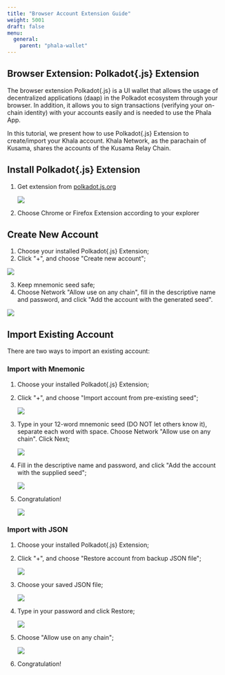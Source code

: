 ```yaml
---
title: "Browser Account Extension Guide"
weight: 5001
draft: false
menu:
  general:
    parent: "phala-wallet"
---
```


## Browser Extension: Polkadot{.js} Extension

The browser extension Polkadot{.js} is a UI wallet that allows the usage of decentralized applications (daap) in the Polkadot ecosystem through your browser. In addition, it allows you to sign transactions (verifying your on-chain identity) with your accounts easily and is needed to use the Phala App. 

In this tutorial, we present how to use Polkadot{.js} Extension to create/import your Khala account.
Khala Network, as the parachain of Kusama, shares the accounts of the Kusama Relay Chain.

## Install Polkadot{.js} Extension

1. Get extension from [polkadot.js.org](https://polkadot.js.org/extension/)

    ![](/images/docs/khala-user/polkadot-js.png)

2. Choose Chrome or Firefox Extension according to your explorer


## Create New Account

1. Choose your installed Polkadot{.js} Extension;
2. Click "+", and choose "Create new account";

![](/images/docs/khala-user/new-account.png)

3. Keep mnemonic seed safe;
4. Choose Network "Allow use on any chain", fill in the descriptive name and password, and click "Add the account with the generated seed".

![](/images/docs/khala-user/choose-network.png)


## Import Existing Account

There are two ways to import an existing account:

### Import with Mnemonic

1. Choose your installed Polkadot{.js} Extension;
2. Click "+", and choose "Import account from pre-existing seed";

    ![](/images/docs/khala-user/import-mne-1.png)

3. Type in your 12-word mnemonic seed (DO NOT let others know it), separate each word with space. Choose Network "Allow use on any chain". Click Next;

    ![](/images/docs/khala-user/import-mne-2.png)

4. Fill in the descriptive name and password, and click "Add the account with the supplied seed";

    ![](/images/docs/khala-user/import-mne-3.png)

5. Congratulation!

    ![](/images/docs/khala-user/import-mne-4.png)

### Import with JSON

1. Choose your installed Polkadot{.js} Extension;
2. Click "+", and choose "Restore account from backup JSON file";

    ![](/images/docs/khala-user/import-json-1.png)

3. Choose your saved JSON file;

    ![](/images/docs/khala-user/import-json-2.png)

4. Type in your password and click Restore;

    ![](/images/docs/khala-user/import-json-3.png)

5. Choose "Allow use on any chain";

    ![](/images/docs/khala-user/import-json-4.png)

6. Congratulation!
